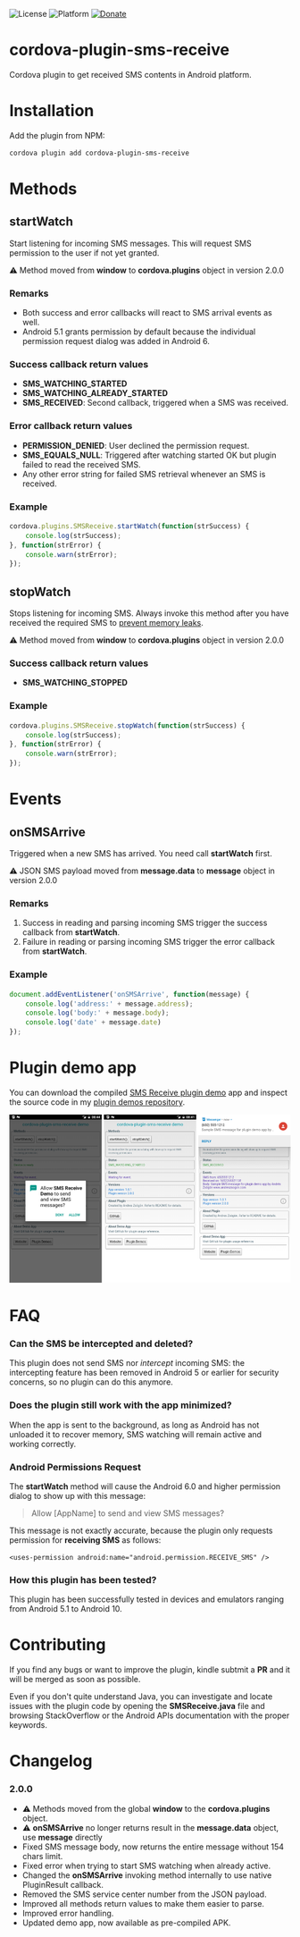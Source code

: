 

![License](https://img.shields.io/badge/license-MIT-orange.svg) ![Platform](https://img.shields.io/badge/platform-android-green.svg) [![Donate](https://img.shields.io/badge/donate-PayPal-green.svg)](https://www.paypal.com/cgi-bin/webscr?cmd=_s-xclick&hosted_button_id=G33QACCVKYD7U)

# cordova-plugin-sms-receive

Cordova plugin to get received SMS contents in Android platform.

# Installation

Add the plugin from NPM:
```bash
cordova plugin add cordova-plugin-sms-receive
```

# Methods

## startWatch

Start listening for incoming SMS messages. This will request SMS permission to the user if not yet granted.

:warning:  Method moved from **window** to **cordova.plugins** object in version 2.0.0

### Remarks

- Both success and error callbacks will react to SMS arrival events as well.
- Android 5.1 grants permission by default because the individual permission request dialog was added in Android 6.

### Success callback return values

- **SMS_WATCHING_STARTED**
- **SMS_WATCHING_ALREADY_STARTED**
- **SMS_RECEIVED**: Second callback, triggered when a SMS was received.

### Error callback return values

- **PERMISSION_DENIED**: User declined the permission request.
- **SMS_EQUALS_NULL**: Triggered after watching started OK but plugin failed to read the received SMS.
- Any other error string for failed SMS retrieval whenever an SMS is received.


### Example

```javascript
cordova.plugins.SMSReceive.startWatch(function(strSuccess) {
	console.log(strSuccess);
}, function(strError) {
	console.warn(strError);
});
```

## stopWatch

Stops listening for incoming SMS. Always invoke this method after you have received the required SMS to [prevent memory leaks](https://stackoverflow.com/questions/41139537/why-not-doing-unregisterreceiverbroadcastreceiver-while-destroy-the-activity-w).

:warning:  Method moved from **window** to **cordova.plugins** object in version 2.0.0

### Success callback return values

- **SMS_WATCHING_STOPPED**

### Example

```javascript
cordova.plugins.SMSReceive.stopWatch(function(strSuccess) {
	console.log(strSuccess);
}, function(strError) {
	console.warn(strError);
});
```

# Events

## onSMSArrive

Triggered when a new SMS has arrived. You need call **startWatch** first.

:warning:  JSON SMS payload moved from **message.data** to **message** object in version 2.0.0

### Remarks

1. Success in reading and parsing incoming SMS trigger the success callback from **startWatch**.
2. Failure in reading or parsing incoming SMS trigger the error callback from **startWatch**.

### Example

```javascript
document.addEventListener('onSMSArrive', function(message) {
	console.log('address:' + message.address);
	console.log('body:' + message.body);
	console.log('date' + message.date)
});
```

# Plugin demo app

You can download the compiled [SMS Receive plugin demo](https://www.andreszsogon.com/cordova-sms-receive-plugin-demo/ "plugin demo app") app and inspect the source code in my [plugin demos repository](https://github.com/andreszs/cordova-plugin-demos "plugin demos repository").

[![ScreenShot](demo/screenshot.png)](https://www.andreszsogon.com/cordova-sms-receive-plugin-demo/)

# FAQ

### Can the SMS be intercepted and deleted?

This plugin does not send SMS nor *intercept* incoming SMS: the intercepting feature has been removed in Android 5 or earlier for security concerns, so no plugin can do this anymore.

### Does the plugin still work with the app minimized?

When the app is sent to the background, as long as Android has not unloaded it to recover memory, SMS watching will remain active and working correctly.

### Android Permissions Request

The **startWatch** method will cause the Android 6.0 and higher permission dialog to show up with this message:

> Allow [AppName] to send and view SMS messages?

This message is not exactly accurate, because the plugin only requests permission for **receiving SMS** as follows:

    <uses-permission android:name="android.permission.RECEIVE_SMS" />

### How this plugin has been tested?

This plugin has been successfully tested in devices and emulators ranging from Android 5.1 to Android 10.

# Contributing

If you find any bugs or want to improve the plugin, kindle subtmit a **PR** and it will be merged as soon as possible.

Even if you don't quite understand Java, you can investigate and locate issues with the plugin code by opening the **SMSReceive.java** file and browsing StackOverflow or the Android APIs documentation with the proper keywords.

# Changelog

### 2.0.0
- :warning: Methods moved from the global **window** to the **cordova.plugins** object.
- :warning: **onSMSArrive** no longer returns result in the **message.data** object, use **message** directly
- Fixed SMS message body, now returns the entire message without 154 chars limit.
- Fixed error when trying to start SMS watching when already active.
- Changed the **onSMSArrive** invoking method internally to use native PluginResult callback.
- Removed the SMS service center number from the JSON payload.
- Improved all methods return values to make them easier to parse.
- Improved error handling.
- Updated demo app, now available as pre-compiled APK.
